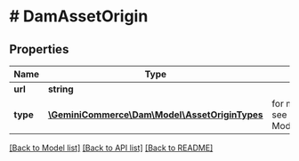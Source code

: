 # # DamAssetOrigin


## Properties


Name | Type | Description | Notes
------------ | ------------- | ------------- | -------------
**url**| **string** |   | [optional]
**type**| [**\GeminiCommerce\Dam\Model\AssetOriginTypes**](AssetOriginTypes.md) |  for more information please, see Model/AssetOriginTypes.php  | [optional]


[[Back to Model list]](../../README.md#models) [[Back to API list]](../../README.md#endpoints) [[Back to README]](../../README.md)